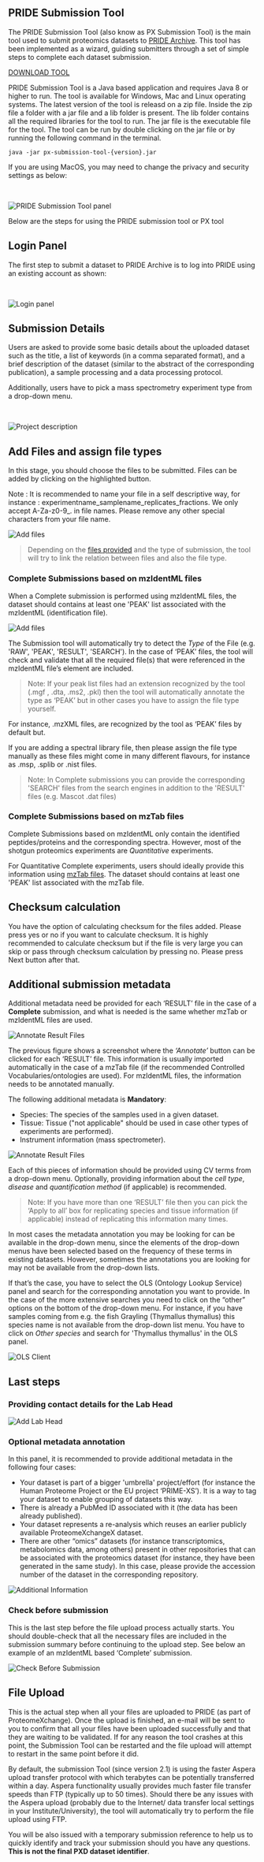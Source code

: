 ## PRIDE Submission Tool

The PRIDE Submission Tool (also know as PX Submission Tool) is the main tool used to submit proteomics datasets to [PRIDE Archive](https://www.ebi.ac.uk/pride/archive/). This tool has been implemented as a wizard, guiding submitters through a set of simple steps to complete each dataset submission.

[DOWNLOAD TOOL](https://ftp.pride.ebi.ac.uk/pub/databases/pride/resources/tools/submission-tool/latest/desktop/px-submission-tool.zip)

PRIDE Submission Tool is a Java based application and requires Java 8 or higher to run. The tool is available for Windows, Mac and Linux operating systems. The latest version of the tool is releasd on a zip file. Inside the zip file a folder with a jar file and a lib folder is present. The lib folder contains all the required libraries for the tool to run. The jar file is the executable file for the tool. The tool can be run by double clicking on the jar file or by running the following command in the terminal.

    java -jar px-submission-tool-{version}.jar

If you are using MacOS, you may need to change the privacy and security settings as below:

</br>

![PRIDE Submission Tool panel](../markdown/pridesubmissiontool/files/macos-security.png)

Below are the steps for using the PRIDE submission tool or PX tool

## Login Panel

The first step to submit a dataset to PRIDE Archive is to log into PRIDE using an existing account as shown:

</br>

![Login panel](../markdown/pridesubmissiontool/files/login-page.png)

## Submission Details

Users are asked to provide some basic details about the uploaded dataset such as the title, a list of keywords (in a comma separated format), and a brief description of the dataset (similar to the abstract of the corresponding publication), a sample processing and a data processing protocol.

Additionally, users have to pick a mass spectrometry experiment type from a drop-down menu.

</br>

![Project description](../markdown/pridesubmissiontool/files/project-description.png)

## Add Files and assign file types

In this stage, you should choose the files to be submitted. Files can be added by clicking on the highlighted button.

Note : It is recommended to name your file in a self descriptive way, for instance : experimentname_samplename_replicates_fractions. We only accept A-Za-z0-9_. in file names. Please remove any other special characters from your file name.

![Add files](../markdown/pridesubmissiontool/files/add-files.png)

> Depending on the [files provided](./pridefileformats) and the type of submission, the tool will try to link the relation between files and also the file type.

### Complete Submissions based on mzIdentML files

When a Complete submission is performed using mzIdentML files, the dataset should contains at least one 'PEAK' list associated with the mzIdentML (identification file).

![Add files](../markdown/pridesubmissiontool/files/file-relations-1.png)

The Submission tool will automatically try to detect the _Type_ of the File (e.g. 'RAW', 'PEAK', 'RESULT', 'SEARCH'). In the case of ‘PEAK’ files, the tool will check and validate that all the required file(s) that were referenced in the mzIdentML file’s <SpectraData> element are included.

> Note: If your peak list files had an extension recognized by the tool (.mgf , .dta, .ms2, .pkl) then the tool will automatically annotate the type as ‘PEAK’ but in other cases you have to assign the file type yourself.

For instance, .mzXML files, are recognized by the tool as ‘PEAK’ files by default but.


If you are adding a spectral library file, then please assign the file type manually as these files might come in many different flavours, for instance as .msp, .splib or .nist files.

> Note: In Complete submissions you can provide the corresponding 'SEARCH' files from the search engines in addition to the 'RESULT' files (e.g. Mascot .dat files)

### Complete Submissions based on mzTab files

Complete Submissions based on mzIdentML only contain the identified peptides/proteins and the corresponding spectra. However, most of the shotgun proteomics experiments are _Quantitative_ experiments.

For Quantitative Complete experiments, users should ideally provide this information using [mzTab files](./pridefileformats#result_files). The dataset should contains at least one 'PEAK' list associated with the mzTab file.

## Checksum calculation

You have the option of calculating checksum for the files added. Please
press yes or no if you want to calculate checksum. It is highly recommended to calculate checksum but if the file is very large you can skip or pass through checksum calculation
by pressing no. Please press Next button after that.


## Additional submission metadata

Additional metadata need be provided for each ‘RESULT’ file in the case of a **Complete** submission, and what is needed is the same whether mzTab or mzIdentML files are used.

![Annotate Result Files](../markdown/pridesubmissiontool/files/annotate.png)

The previous figure shows a screenshot where the _‘Annotate’_ button can be clicked for each ‘RESULT’ file. This information is usually imported automatically in the case of a mzTab file (if the recommended Controlled Vocabularies/ontologies are used). For mzIdentML files, the information needs to be annotated manually.

The following additional metadata is **Mandatory**:
 - Species: The species of the samples used in a given dataset.
 - Tissue: Tissue ("not applicable" should be used in case other types of experiments are performed).
 - Instrument information (mass spectrometer).

![Annotate Result Files](../markdown/pridesubmissiontool/files/annotate-2.png)

Each of this pieces of information should be provided using CV terms from a drop-down menu. Optionally, providing information about the _cell type_, _disease_ and _quantification method_ (if applicable) is recommended.

> Note: If you have more than one ‘RESULT’ file then you can pick the ‘Apply to all’ box for replicating species and tissue information (if applicable) instead of replicating this information many times.


In most cases the metadata annotation you may be looking for can be available in the drop-down menu, since the elements of the drop-down menus have been selected based on the frequency of these terms in existing datasets. However, sometimes the annotations you are looking for may not be available from the drop-down lists.

If that’s the case, you have to select the OLS (Ontology Lookup Service) panel and search for the corresponding annotation you want to provide. In the case of the more extensive searches you need to click on the “other” options on the bottom of the drop-down menu. For instance, if you have samples coming from e.g. the fish Grayling (Thymallus thymallus) this species name is not available from the drop-down list menu. You have to click on _Other species_ and search for 'Thymallus thymallus' in the OLS panel.


![OLS Client](../markdown/pridesubmissiontool/files/ols-client.png)

## Last steps

### Providing contact details for the Lab Head

![Add Lab Head](../markdown/pridesubmissiontool/files/la-head.png)
 
### Optional metadata annotation

In this panel, it is recommended to provide additional metadata in the following four cases:

-	Your dataset is part of a bigger 'umbrella' project/effort (for instance the Human Proteome Project or the EU project ‘PRIME-XS’). It is a way to tag your dataset to enable grouping of datasets this way.
-	There is already a PubMed ID associated with it (the data has been already published).
-	Your dataset represents a re-analysis which reuses an earlier publicly available ProteomeXchangeX dataset.
-	There are other “omics” datasets (for instance transcriptomics, metabolomics data, among others) present in other repositories that can be associated with the proteomics dataset (for instance, they have been generated in the same study). In this case, please provide the accession number of the dataset in the corresponding repository.

![Additional Information](../markdown/pridesubmissiontool/files/additionals.png)
 
### Check before submission

This is the last step before the file upload process actually starts. You should double-check that all the necessary files are included in the submission summary before continuing to the upload step. See below an example of an mzIdentML based ‘Complete’ submission.

![Check Before Submission](../markdown/pridesubmissiontool/files/check-final.png)

## File Upload

This is the actual step when all your files are uploaded to PRIDE (as part of ProteomeXchange). Once the upload is finished, an e-mail will be sent to you to confirm that all your files have been uploaded successfully and that they are waiting to be validated. If for any reason the tool crashes at this point, the Submission Tool can be restarted and the file upload will attempt to restart in the same point before it did.

By default, the submission Tool (since version 2.1) is using the faster Aspera upload transfer protocol with which terabytes can be potentially transferred within a day. Aspera functionality usually provides much faster file transfer speeds than FTP (typically up to 50 times). Should there be any issues with the Aspera upload (probably due to the Internet/ data transfer local settings in your Institute/University), the tool will automatically try to perform the file upload using FTP.

You will be also issued with a temporary submission reference to help us to quickly identify and track your submission should you have any questions. **This is not the final PXD dataset identifier**.
